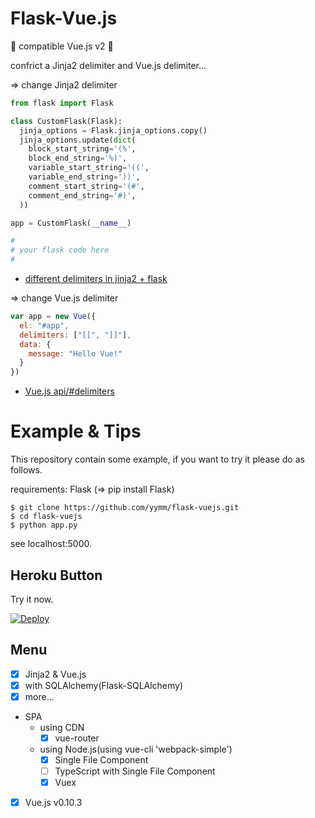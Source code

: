 # Flask-Vue.js

🍣 compatible Vue.js v2 🍣

confrict a Jinja2 delimiter and Vue.js delimiter...

=> change Jinja2 delimiter

```python
from flask import Flask

class CustomFlask(Flask):
  jinja_options = Flask.jinja_options.copy()
  jinja_options.update(dict(
    block_start_string='(%',
    block_end_string='%)',
    variable_start_string='((',
    variable_end_string='))',
    comment_start_string='(#',
    comment_end_string='#)',
  ))

app = CustomFlask(__name__)

#
# your flask code here
#
```

- [different delimiters in jinja2 + flask](https://gist.github.com/lost-theory/3925738 "different delimiters in jinja2 + flask")

=> change Vue.js delimiter

```javascript
var app = new Vue({
  el: "#app",
  delimiters: ["[[", "]]"],
  data: {
    message: "Hello Vue!"
  }
})
```

- [Vue.js api/#delimiters](https://vuejs.org/v2/api/#delimiters "Vue.js api/#delimiters")

# Example & Tips

This repository contain some example, if you want to try it please do as follows.

requirements: Flask (=> pip install Flask)

```
$ git clone https://github.com/yymm/flask-vuejs.git
$ cd flask-vuejs
$ python app.py
```

see localhost:5000.

## Heroku Button

Try it now.

[![Deploy](https://www.herokucdn.com/deploy/button.png)](https://heroku.com/deploy)

## Menu

- [x] Jinja2 & Vue.js
- [x] with SQLAlchemy(Flask-SQLAlchemy)
- [x] more...
- SPA
  - using CDN
    - [x] vue-router
  - using Node.js(using vue-cli 'webpack-simple')
    - [x] Single File Component
    - [ ] TypeScript with Single File Component
    - [x] Vuex
- [x] Vue.js v0.10.3
